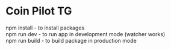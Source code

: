 # Coin Pilot TG

npm install - to install packages  
npm run dev - to run app in development mode (watcher works)  
npm run build - to build package in production mode
